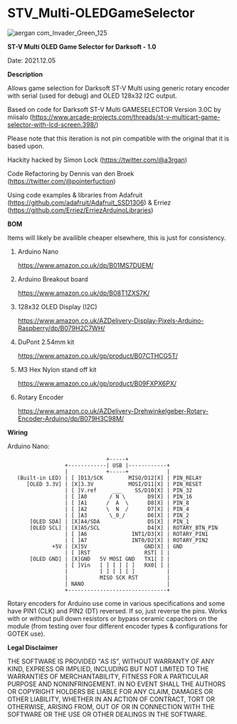# STV_Multi-OLEDGameSelector
![aergan com_Invader_Green_125](https://user-images.githubusercontent.com/7755236/144746737-bc5ba8c1-92f1-48f0-8d71-455ba5ff6e6e.png)

**ST-V Multi OLED Game Selector for Darksoft - 1.0**

Date: 2021.12.05

**Description**

  Allows game selection for Darksoft ST-V Multi using generic rotary encoder with serial (used for debug) and OLED 128x32 I2C output.

  Based on code for Darksoft ST-V Multi GAMESELECTOR Version 3.0C by miisalo (https://www.arcade-projects.com/threads/st-v-multicart-game-selector-with-lcd-screen.398/)

  Please note that this iteration is not pin compatible with the original that it is based upon.

  Hackity hacked by Simon Lock (https://twitter.com/@a3rgan)
  
  Code Refactoring by Dennis van den Broek (https://twitter.com/@pointerfuction)
  
  Using code examples & libraries from Adafruit (https://github.com/adafruit/Adafruit_SSD1306) & Erriez (https://github.com/Erriez/ErriezArduinoLibraries)


  
**BOM**

Items will likely be availible cheaper elsewhere, this is just for consistency.
1. Arduino Nano

    https://www.amazon.co.uk/dp/B01MS7DUEM/

2. Arduino Breakout board

    https://www.amazon.co.uk/dp/B08T1ZXS7K/

3. 128x32 OLED Display (I2C)

    https://www.amazon.co.uk/AZDelivery-Display-Pixels-Arduino-Raspberry/dp/B079H2C7WH/

4. DuPont 2.54mm kit

    https://www.amazon.co.uk/gp/product/B07CTHCG5T/

5. M3 Hex Nylon stand off kit

    https://www.amazon.co.uk/gp/product/B09FXPX6PX/

6. Rotary Encoder

    https://www.amazon.co.uk/AZDelivery-Drehwinkelgeber-Rotary-Encoder-Arduino/dp/B079H3C98M/
    

**Wiring**

  Arduino Nano:

                                   +-----+
                      +------------| USB |------------+
                      |            +-----+            |
       (Built-in LED) | [ ]D13/SCK        MISO/D12[X] | PIN_RELAY
          [OLED 3.3V] | [X]3.3V           MOSI/D11[X] | PIN_RESET
                      | [ ]V.ref     ___    SS/D10[X] | PIN_32
                      | [ ]A0       / N \       D9[X] | PIN_16
                      | [ ]A1      /  A  \      D8[X] | PIN_8
                      | [ ]A2      \  N  /      D7[X] | PIN_4
                      | [ ]A3       \_0_/       D6[X] | PIN_2
           [OLED SDA] | [X]A4/SDA               D5[X] | PIN_1
           [OLED SCL] | [X]A5/SCL               D4[X] | ROTARY_BTN_PIN
                      | [ ]A6              INT1/D3[X] | ROTARY_PIN1
                      | [ ]A7              INT0/D2[X] | ROTARY_PIN2
                  +5V | [X]5V                  GND[X] | GND
                      | [ ]RST                 RST[ ] |
           [OLED GND] | [X]GND   5V MOSI GND   TX1[ ] |
                      | [ ]Vin   [ ] [ ] [ ]   RX0[ ] |
                      |          [ ] [ ] [ ]          |
                      |          MISO SCK RST         |
                      | NANO                          |
                      +-------------------------------+

Rotary encoders for Arduino use come in various specifications and some have PIN1 (CLK) and PIN2 (DT) reversed. If so, just reverse the pins. Works with or without pull down resistors or bypass ceramic capacitors on the module (from testing over four different encoder types & configurations for GOTEK use).

**Legal Disclaimer**

THE SOFTWARE IS PROVIDED "AS IS", WITHOUT WARRANTY OF ANY KIND, EXPRESS OR
IMPLIED, INCLUDING BUT NOT LIMITED TO THE WARRANTIES OF MERCHANTABILITY,
FITNESS FOR A PARTICULAR PURPOSE AND NONINFRINGEMENT. IN NO EVENT SHALL THE
AUTHORS OR COPYRIGHT HOLDERS BE LIABLE FOR ANY CLAIM, DAMAGES OR OTHER
LIABILITY, WHETHER IN AN ACTION OF CONTRACT, TORT OR OTHERWISE, ARISING FROM,
OUT OF OR IN CONNECTION WITH THE SOFTWARE OR THE USE OR OTHER DEALINGS IN THE
SOFTWARE.
